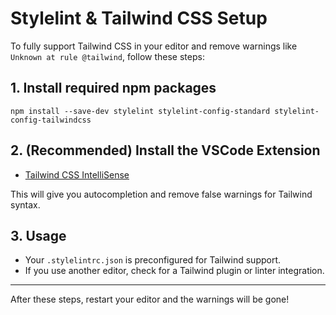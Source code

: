 # Stylelint & Tailwind CSS Setup

To fully support Tailwind CSS in your editor and remove warnings like `Unknown at rule @tailwind`, follow these steps:

## 1. Install required npm packages

```
npm install --save-dev stylelint stylelint-config-standard stylelint-config-tailwindcss
```

## 2. (Recommended) Install the VSCode Extension
- [Tailwind CSS IntelliSense](https://marketplace.visualstudio.com/items?itemName=bradlc.vscode-tailwindcss)

This will give you autocompletion and remove false warnings for Tailwind syntax.

## 3. Usage
- Your `.stylelintrc.json` is preconfigured for Tailwind support.
- If you use another editor, check for a Tailwind plugin or linter integration.

---

After these steps, restart your editor and the warnings will be gone!
